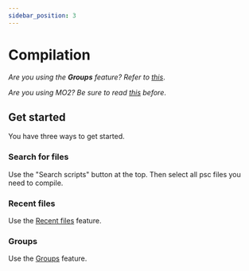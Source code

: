 ```yaml
---
sidebar_position: 3
---
```


# Compilation

_Are you using the **Groups** feature? Refer to [this](basic-features/groups)_.

_Are you using MO2? Be sure to read [this](getting-started/mo2) before_.


## Get started

You have three ways to get started.

### Search for files

Use the "Search scripts" button at the top. Then select all psc files you need to compile.

### Recent files

Use the [Recent files](basic-features/recent-files) feature.

### Groups

Use the [Groups](basic-features/groups) feature.
